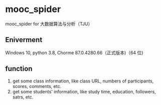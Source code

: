 # mooc_spider

mooc_spider for 大数据算法与分析（TJU）

## Eniverment

Windows 10,
python 3.8,
Chorme 87.0.4280.66（正式版本)（64 位)

## function

1. get some class information, like class URL, numbers of participants, scores, comments, etc.
2. get some students' information, like study time, education, followers, satrs, etc.
